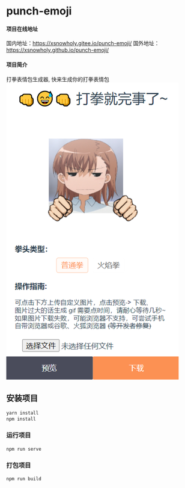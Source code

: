 # punch-emoji

#### 项目在线地址
国内地址：https://xsnowholy.gitee.io/punch-emoji/
国外地址：https://xsnowholy.github.io/punch-emoji/
#### 项目简介
打拳表情包生成器, 快来生成你的打拳表情包
![demo](./src/assets/demo.png)

## 安装项目
```
yarn install
npm install
```

### 运行项目
```
npm run serve
```

### 打包项目
```
npm run build
```